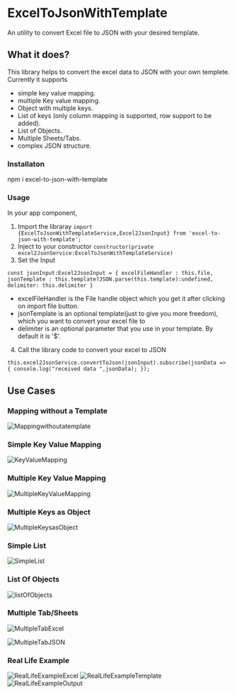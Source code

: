 # ExcelToJsonWithTemplate

An utility to convert Excel file to JSON with your desired template.

## What it does?
This library helps to convert the excel data to JSON with your own templete.
Currently it supports
* simple key value mapping.
* multiple Key value mapping.
* Object with multiple keys.
* List of keys (only column mapping is supported, row support to be added).
* List of Objects.
* Multiple Sheets/Tabs.
* complex JSON structure.

### Installaton
npm i excel-to-json-with-template

### Usage
In your app component,
1. Import the libraray
`import {ExcelToJsonWithTemplateService,Excel2JsonInput} from 'excel-to-json-with-template';`
2. Inject to your constructor
`constructor(private excel2JsonService:ExcelToJsonWithTemplateService)`
3. Set the Input

`const jsonInput:Excel2JsonInput = {
      excelFileHandler : this.file,
      jsonTemplate : this.template?JSON.parse(this.template):undefined,
      delimiter: this.delimiter
    }`
   * excelFileHandler is the File handle object which you get it after clicking on import file button.
   * jsonTemplate is an optional template(just to give you more freedom), which you want to convert your excel file to
   * delimiter is an optional parameter that you use in your template. By default it is '$'.
4. Call the library code to convert your excel to JSON

 `this.excel2JsonService.convertToJson(jsonInput).subscribe(jsonData => {
      console.log("received data ",jsonData);
    });`
   

## Use Cases
### Mapping without a Template
![Mappingwithoutatemplate](https://www.thyagajan.in/myassets/excel-json/images/no_template.png)

### Simple Key Value Mapping
![KeyValueMapping](https://www.thyagajan.in/myassets/excel-json/images/simple_key_mapping.png)
### Multiple Key Value Mapping
![MultipleKeyValueMapping](https://www.thyagajan.in/myassets/excel-json/images/multiple_key_mappings.png)

### Multiple Keys as Object
![MultipleKeysasObject](https://www.thyagajan.in/myassets/excel-json/images/mappings_as_object.png)

### Simple List
![SimpleList](https://www.thyagajan.in/myassets/excel-json/images/simple_list.png)

### List Of Objects
![listOfObjects](https://www.thyagajan.in/myassets/excel-json/images/List_of_objects.png)

### Multiple Tab/Sheets
![MultipleTabExcel](https://www.thyagajan.in/myassets/excel-json/images/different_tab_excel.png)

![MultipleTabJSON](https://www.thyagajan.in/myassets/excel-json/images/different_tab_json.png)

### Real Life Example
![RealLifeExampleExcel](https://www.thyagajan.in/myassets/excel-json/images/imdb_excel.png)
![RealLifeExampleTemplate](https://www.thyagajan.in/myassets/excel-json/images/imdb_template.png)
![RealLifeExampleOutput](https://www.thyagajan.in/myassets/excel-json/images/imdb_output.png)






